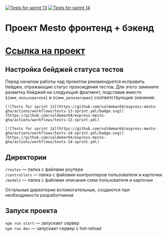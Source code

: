 [![Tests for sprint 13](https://github.com/voldemar64/express-mesto-gha/actions/workflows/tests-13-sprint.yml/badge.svg)](https://github.com/voldemar64/express-mesto-gha/actions/workflows/tests-13-sprint.yml)   [![Tests for sprint 14](https://github.com/voldemar64/express-mesto-gha/actions/workflows/tests-14-sprint.yml/badge.svg)](https://github.com/voldemar64/express-mesto-gha/actions/workflows/tests-14-sprint.yml)
# Проект Mesto фронтенд + бэкенд

# [Ссылка на проект](https://voldemar64.github.io/express-mesto-gha/)


## Настройка бейджей статуса тестов
Перед началом работы над проектом рекомендуется исправить бейджи, отражающие статус прохождения тестов.
Для этого замените разметку бейджей на следующий фрагмент, подставив вместо `${имя_пользователя}` и `${имя_репозитория}` соответствующие значения.

```
[![Tests for sprint 13](https://github.com/voldemar64/express-mesto-gha/actions/workflows/tests-13-sprint.yml/badge.svg)](https://github.com/voldemar64/express-mesto-gha/actions/workflows/tests-13-sprint.yml) 

[![Tests for sprint 14](https://github.com/voldemar64/express-mesto-gha/actions/workflows/tests-14-sprint.yml/badge.svg)](https://github.com/voldemar64/express-mesto-gha/actions/workflows/tests-14-sprint.yml)
```


## Директории

`/routes` — папка с файлами роутера  
`/controllers` — папка с файлами контроллеров пользователя и карточки   
`/models` — папка с файлами описания схем пользователя и карточки  
  
Остальные директории вспомогательные, создаются при необходимости разработчиком

## Запуск проекта

`npm run start` — запускает сервер   
`npm run dev` — запускает сервер с hot-reload
